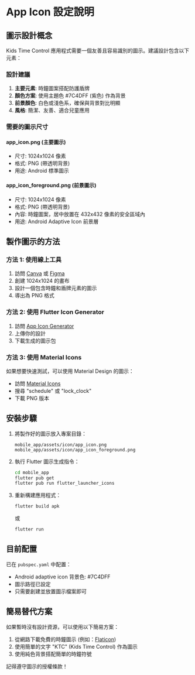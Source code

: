 # App Icon 設定說明

## 圖示設計概念
Kids Time Control 應用程式需要一個友善且容易識別的圖示。建議設計包含以下元素：

### 設計建議
1. **主要元素**: 時鐘圖案搭配防護盾牌
2. **顏色方案**: 使用主題色 #7C4DFF (紫色) 作為背景
3. **前景顏色**: 白色或淺色系，確保與背景對比明顯
4. **風格**: 簡潔、友善、適合兒童應用

### 需要的圖示尺寸

#### app_icon.png (主要圖示)
- 尺寸: 1024x1024 像素
- 格式: PNG (帶透明背景)
- 用途: Android 標準圖示

#### app_icon_foreground.png (前景圖示)
- 尺寸: 1024x1024 像素
- 格式: PNG (帶透明背景)
- 內容: 時鐘圖案，居中放置在 432x432 像素的安全區域內
- 用途: Android Adaptive Icon 前景層

## 製作圖示的方法

### 方法 1: 使用線上工具
1. 訪問 [Canva](https://www.canva.com) 或 [Figma](https://www.figma.com)
2. 創建 1024x1024 的畫布
3. 設計一個包含時鐘和盾牌元素的圖示
4. 導出為 PNG 格式

### 方法 2: 使用 Flutter Icon Generator
1. 訪問 [App Icon Generator](https://www.appicon.co/)
2. 上傳你的設計
3. 下載生成的圖示包

### 方法 3: 使用 Material Icons
如果想要快速測試，可以使用 Material Design 的圖示：
- 訪問 [Material Icons](https://fonts.google.com/icons)
- 搜尋 "schedule" 或 "lock_clock"
- 下載 PNG 版本

## 安裝步驟

1. 將製作好的圖示放入專案目錄：
   ```
   mobile_app/assets/icon/app_icon.png
   mobile_app/assets/icon/app_icon_foreground.png
   ```

2. 執行 Flutter 圖示生成指令：
   ```bash
   cd mobile_app
   flutter pub get
   flutter pub run flutter_launcher_icons
   ```

3. 重新構建應用程式：
   ```bash
   flutter build apk
   ```
   或
   ```bash
   flutter run
   ```

## 目前配置

已在 `pubspec.yaml` 中配置：
- Android adaptive icon 背景色: #7C4DFF
- 圖示路徑已設定
- 只需要創建並放置圖示檔案即可

## 簡易替代方案

如果暫時沒有設計資源，可以使用以下簡易方案：

1. 從網路下載免費的時鐘圖示 (例如：[Flaticon](https://www.flaticon.com))
2. 使用簡單的文字 "KTC" (Kids Time Control) 作為圖示
3. 使用純色背景搭配簡單的時鐘符號

記得遵守圖示的授權條款！
